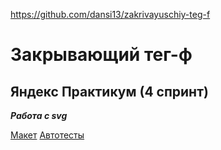 https://github.com/dansi13/zakrivayuschiy-teg-f
# Закрывающий тег-ф
## Яндекс Практикум (4 спринт)
***Работа с svg***

[Макет](https://www.figma.com/design/JQhPLs2COLIeZtAtlsBS34/%238-%3C%2Fзакрывающий-тег%3E?node-id=801-11&t=kwSnyaBpjtk5crfE-0)
[Автотесты](https://github.com/dansi13/zakrivayuschiy-teg-f/actions/runs/9050889143/job/24866943416)